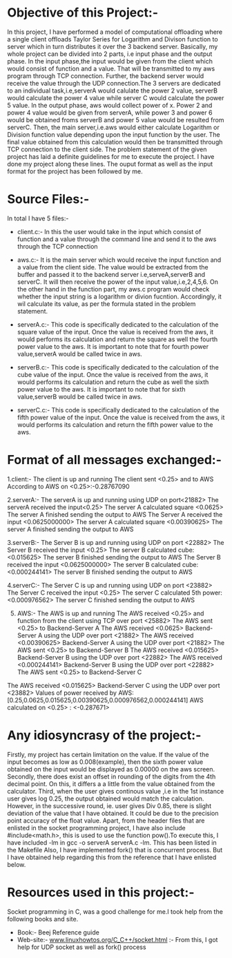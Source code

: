 # Objective of this Project:-
  In this project, I have performed a model of computational offloading where a single client offloads Taylor Series for Logarithm and Divison function to server which in turn distributes it over the 3 backend server. Basically, my whole project can be divided into 2 parts, i.e input phase and the output phase. In the input phase,the input would be given from the client which would consist of function and a value. That will be transmitted to my aws program through TCP connection. Further, the backend server would receive the value through the UDP connection.The 3 servers are dedicated to an individual task,i.e,serverA would calulate the power 2 value, serverB would calculate the power 4 value while server C would calculate the power 5 value. In the output phase, aws would collect power of x. Power 2 and power 4 value would be given from serverA, while power 3 and power 6 would be obtained froms serverB and power 5 value would be resulted from serverC. Then, the main server,i.e.aws would either calculate Logarithm or Division function value depending upon the input function by the user. The final value obtained from this calculation would then be transmitted through TCP connection to the client side. 
The problem statement of the given project has laid a definite guidelines for me to execute the project. I have done my project along these lines. The  ouput format as well as the input format for the project has been followed by me.

# Source Files:-
  In total I have 5 files:-
   * client.c:- In this the user would take in the input which consist of function and a value through the command line and send it to the aws through the TCP connection
    
  * aws.c:- It is the main server which would receive the input function and a value from the client side. The value would be extracted from the buffer and passed it to the backend server i.e,serveA,serverB and serverC. It will then receive the power of the input value,i.e,2,4,5,6. On the other hand in the function part, my aws.c program would check whether the input string is a logarithm or divion fucntion. Accordingly, it wil calculate its value, as per the formula stated in the problem statement.
    
* serverA.c:- This code is specifically dedicated to the calculation of the square value of the input. Once the value is received from the aws, it would performs its calculation and return the square as well the fourth power value to the aws. It is important to note that for fourth power value,serverA would be called twice in aws.
  
 * serverB.c:- This code is specifically dedicated to the calculation of the cube value of the input. Once the value is received from the aws, it would performs its calculation and return the cube as well the sixth power value to the aws. It is important to note that for sixth value,serverB would be called twice in aws.
   
 * serverC.c:- This code is specifically dedicated to the calculation of the fifth power value of the input. Once the value is received from the aws, it would performs its calculation and return the fifth power value to the aws.

# Format of all messages exchanged:-
1.client:- 
    The client is up and running
    The client sent <0.25> and <LOG> to AWS
    According to AWS<LOG> on <0.25>:-0.28767090

2.serverA:- 
    The serverA is up and running using UDP on port<21882>
    The serverA received the input<0.25>
    The server A calculated square <0.0625>
    The server A finished sending the output to AWS
    The Server A received the input <0.0625000000>
    The server A calculated square <0.00390625>
    The server A finished sending the output to AWS

  3.serverB:- 
    The Server B is up and running using UDP on port <22882>
    The Server B received the input <0.25>
    The server B calculated cube: <0.015625>
    The server B finished sending the output to AWS
    The Server B received the input <0.0625000000>
    The server B calculated cube: <0.000244141>
    The server B finished sending the output to AWS

  4.serverC:- 
    The Server C is up and running using UDP on port <23882>
    The Server C received the input <0.25>
    The server C calculated 5th power: <0.000976562>
    The server C finished sending the output to AWS

  5. AWS:-
    The AWS is up and running
    The AWS received <0.25> and function <log> from the client using TCP over port <25882>
    The AWS sent <0.25> to Backend-Server A
    The AWS received <0.0625> Backend-Server A using the UDP over port <21882>
    The AWS received <0.00390625> Backend-Server A using the UDP over port <21882>
    The AWS sent <0.25> to Backend-Server B
    The AWS received <0.015625> Backend-Server B using the UDP over port <22882>
    The AWS received <0.000244141> Backend-Server B using the UDP over port <22882>
    The AWS sent <0.25> to Backend-Server C

  The AWS received <0.015625> Backend-Server C using the UDP over port <23882>
  Values of power received by AWS:[0.25,0.0625,0.015625,0.00390625,0.000976562,0.000244141]
  AWS calculated <log> on <0.25> : <-0.287671>

# Any idiosyncrasy of the project:-
Firstly, my project has certain limitation on the value. If the value of the input becomes as low as 0.008(example), then the sixth power value obtained on the input would be displayed as 0.00000 on the aws screen.
Secondly, there does exist an offset in rounding of the digits from the 4th decimal point. On this, it differs a a little from the value obtained from the calculator. 
Third, when the user gives continous value ,i.e in the 1st instance user gives log 0.25, the output obtained would match the calculation. However, in the successive round, ie. user gives Div 0.85, there is slight deviation of the value that I have obtained. It could be due to the precision point accuracy of the float value.
Apart, from the header files that are enlisted in the socket programming project, I have also include #include<math.h>, this is used to use the function pow().To execute this, I have included -lm in gcc -o serverA serverA.c -lm. This has been listed in the Makefile
Also, I have implemented fork() that is concurrent process. But I have obtained help regarding this from the reference that I have enlisted below.

# Resources used in this project:-
  Socket programming in C, was a good challenge for me.I took help from the following books and site.
  * Book:- Beej Reference guide
  * Web-site:- www.linuxhowtos.org/C_C++/socket.html :- From this, I got help for UDP socket as well as fork() process






 
